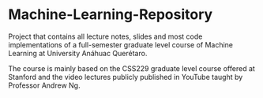 # Machine-Learning-Repository
 Project that contains all lecture notes, slides and most code implementations of a full-semester graduate level course of Machine Learning at University Anáhuac Querétaro. 
 
 The course is mainly based on the CSS229 graduate level course offered at Stanford and the video lectures publicly published in YouTube taught by Professor Andrew Ng.
